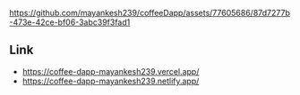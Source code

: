




https://github.com/mayankesh239/coffeeDapp/assets/77605686/87d7277b-473e-42ce-bf06-3abc39f3fad1



## Link
- https://coffee-dapp-mayankesh239.vercel.app/
- https://coffee-dapp-mayankesh239.netlify.app/


<!--
# npx hardhat compile
# npx hardhat run scripts/deploy.js
# npx hardhat run --network sepolia scripts/deploy.js
-->
